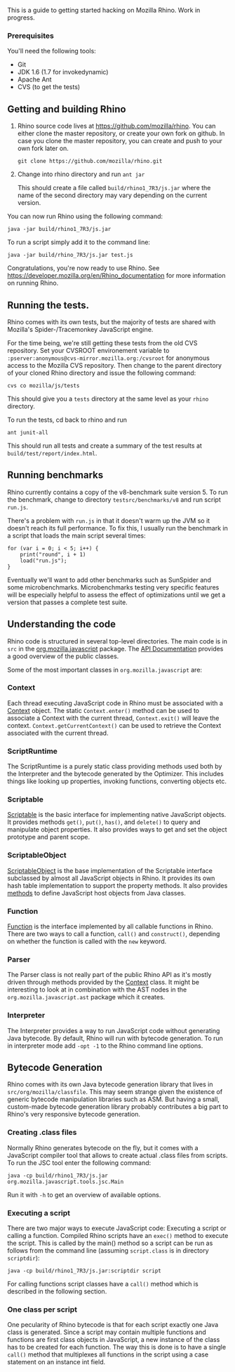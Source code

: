 This is a guide to getting started hacking on Mozilla Rhino. Work in progress.

### Prerequisites

You'll need the following tools:

 * Git
 * JDK 1.6 (1.7 for invokedynamic)
 * Apache Ant
 * CVS (to get the tests)

## Getting and building Rhino

 1. Rhino source code lives at https://github.com/mozilla/rhino. You can either clone the master repository, or create your own fork on github. In case you clone the master repository, you can create and push to your own fork later on.

        git clone https://github.com/mozilla/rhino.git

 2. Change into rhino directory and run `ant jar`

    This should create a file called `build/rhino1_7R3/js.jar` where the name of the second directory may vary depending on the current version. 

You can now run Rhino using the following command:

    java -jar build/rhino1_7R3/js.jar

To run a script simply add it to the command line:

    java -jar build/rhino_7R3/js.jar test.js

Congratulations, you're now ready to use Rhino. See <https://developer.mozilla.org/en/Rhino_documentation> for more information on running Rhino.

## Running the tests.

Rhino comes with its own tests, but the majority of tests are shared with Mozilla's Spider-/Tracemonkey JavaScript engine. 

For the time being, we're still getting these tests from the old CVS repository. Set your CVSROOT environement variable to `:pserver:anonymous@cvs-mirror.mozilla.org:/cvsroot` for anonymous access to the Mozilla CVS repository. Then change to the parent directory of your cloned Rhino directory and issue the following command:

    cvs co mozilla/js/tests

This should give you a `tests` directory at the same level as your `rhino` directory.

To run the tests, cd back to rhino and run 

    ant junit-all

This should run all tests and create a summary of the test results at `build/test/report/index.html`.

## Running benchmarks

Rhino currently contains a copy of the v8-benchmark suite version 5. To run the benchmark, change to directory `testsrc/benchmarks/v8` and run script `run.js`.

There's a problem with `run.js` in that it doesn't warm up the JVM so it doesn't reach its full performance. To fix this, I usually run the benchmark in a script that loads the main script several times:

    for (var i = 0; i < 5; i++) {
        print("round", i + 1)
        load("run.js");
    }

Eventually we'll want to add other benchmarks such as SunSpider and some microbenchmarks. Microbenchmarks testing very specific features will be especially helpful to assess the effect of optimizations until we get a version that passes a complete test suite.

## Understanding the code

Rhino code is structured in several top-level directories. The main code is in `src` in the [org.mozilla.javascript][omj] package. The [API Documentation] provides a good overview of the public classes.

Some of the most important classes in `org.mozilla.javascript` are:

### Context

Each thread executing JavaScript code in Rhino must be associated with a [Context] object. The static `Context.enter()` method can be used to associate a Context with the current thread, `Context.exit()` will leave the context. `Context.getCurrentContext()` can be used to retrieve the Context associated with the current thread.

[Context]: http://www.mozilla.org/rhino/apidocs/org/mozilla/javascript/Context.html

### ScriptRuntime

The ScriptRuntime is a purely static class providing methods used both by the Interpreter and the bytecode generated by the Optimizer. This includes things like looking up properties, invoking functions, converting objects etc.

### Scriptable

[Scriptable] is the basic interface for implementing native JavaScript objects. It provides methods `get()`, `put()`, `has()`, and `delete()` to query and manipulate object properties. It also provides ways to get and set the object prototype and parent scope.

[Scriptable]: http://www.mozilla.org/rhino/apidocs/org/mozilla/javascript/Scriptable.html

### ScriptableObject

[ScriptableObject] is the base implementation of the Scriptable interface subclassed by almost all JavaScript objects in Rhino. It provides its own hash table implementation to support the property methods. It also provides [methods](http://www.mozilla.org/rhino/apidocs/org/mozilla/javascript/ScriptableObject.html#defineClass%28org.mozilla.javascript.Scriptable,%20java.lang.Class%29) to define JavaScript host objects from Java classes.

[ScriptableObject]: http://www.mozilla.org/rhino/apidocs/org/mozilla/javascript/ScriptableObject.html

### Function

[Function] is the interface implemented by all callable functions in Rhino. There are two ways to call a function, `call()` and `construct()`, depending on whether the function is called with the `new` keyword.

[Function]: http://www.mozilla.org/rhino/apidocs/org/mozilla/javascript/Function.html

### Parser

The Parser class is not really part of the public Rhino API as it's mostly driven through methods provided by the [Context] class. It might be interesting to look at in combination with the AST nodes in the `org.mozilla.javascript.ast` package which it creates.

### Interpreter

The Interpreter provides a way to run JavaScript code without generating Java bytecode. By default, Rhino will run with bytecode generation. To run in interpreter mode add `-opt -1` to the Rhino command line options.

## Bytecode Generation

Rhino comes with its own Java bytecode generation library that lives in `src/org/mozilla/classfile`. This may seem strange given the existence of generic bytecode manipulation libraries such as ASM. But having a small, custom-made bytecode generation library probably contributes a big part to Rhino's very responsive bytecode generation.

### Creating .class files

Normally Rhino generates bytecode on the fly, but it comes with a JavaScript compiler tool that allows to create actual .class files from scripts. To run the JSC tool enter the following command:

    java -cp build/rhino1_7R3/js.jar  org.mozilla.javascript.tools.jsc.Main

Run it with `-h` to get an overview of available options.

### Executing a script

There are two major ways to execute JavaScript code: Executing a script or calling a function. Compiled Rhino scripts have an `exec()` method to execute the script. This is called by the main() method so a script can be run as follows from the command line (assuming `script.class` is in directory `scriptdir`):

    java -cp build/rhino1_7R3/js.jar:scriptdir script

For calling functions script classes have a `call()` method which is described in the following section.

### One class per script

One pecularity of Rhino bytecode is that for each script exactly one Java class is generated. Since a script may contain multiple functions and functions are first class objects in JavaScript, a new instance of the class has to be created for each function. The way this is done is to have a single `call()` method that multiplexes all functions in the script using a case statement on an instance int field.

[omj]: https://github.com/mozilla/rhino/tree/master/src/org/mozilla/javascript
[API Documentation]: http://www.mozilla.org/rhino/apidocs/
